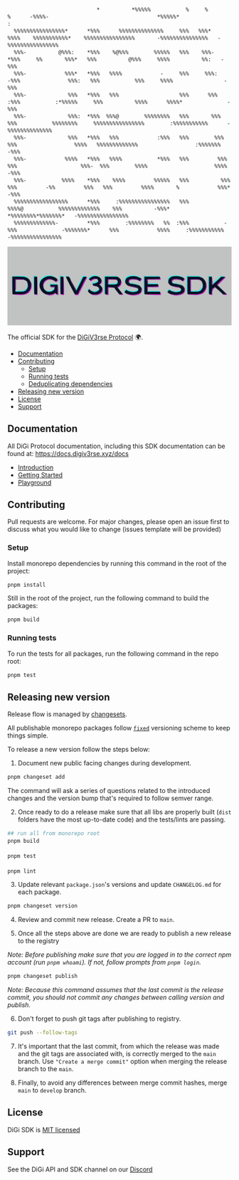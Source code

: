                                                                                                                                                                           
                                                                                                                                                                          
                                                                                                                                                                          
                                                                                                                                                                          
                                                                                                                                                                          
                                                                                                                                                                          
                                                                                                                                                                          
                                                                                                                                                                          
                                                                                                                                                                          
                                *          *%%%%%           %     %                  %      -%%%%-                                  *%%%%%*                        :      
      %%%%%%%%%%%%%%%%*      *%%%      %%%%%%%%%%%%%%     %%%   %%%*             %%%%    %%%%%%%%%%%*    %%%%%%%%%%%%%%%%       -%%%%%%%%%%%%%%%   -%%%%%%%%%%%%%%%%      
      %%%-          @%%%:    *%%%    %@%%%        %%%%%   %%%    %%%-           *%%%     %%       %%%*   %%%          @%%%     %%%%          %%:   -%%%                   
      %%%-            %%%*   *%%%   %%%%            -     %%%     %%%:         -%%%               %%%:   %%%           %%%     %%%%                -%%%                   
      %%%-             %%%   *%%%   %%%                   %%%      %%%        :%%%           :*%%%%%     %%%          %%%%      %%%%*              -%%%                   
      %%%-             %%%:  *%%%  %%%@        %%%%%%%%   %%%       %%%       %%%           %%%%%%%%     %%%%%%%%%%%%%%%%        :%%%%%%%%%%%      -%%%%%%%%%%%%%%        
      %%%-             %%%   *%%%   %%%            :%%%   %%%        %%%     %%%                  %%%%   %%%%%%%%%%%%%                  :%%%%%%%   -%%%                   
      %%%-            %%%%   *%%%   %%%%           *%%%   %%%         %%%   %%%                    %%%-  %%%        %%%%                     %%%%  -%%%                   
      %%%-           %%%%    *%%%    %%%%         %%%%%   %%%          %%% %%%         -%%         %%%   %%%         %%%%       %            %%%*  -%%%                   
      %%%%%%%%%%%%%%%%%      *%%%     :%%%%%%%%%%%%%%%%   %%%           %%%%@           %%%%%%%%%%%%%    %%%          -%%%*   *%%%%%%%%*%%%%%%%*   -%%%%%%%%%%%%%%%%      
      %%%%%%%%%%%%%-         *%%%        :%%%%%%%%   %%  :%%%           -%%%              -%%%%%%%*      %%%            %%%%     :%%%%%%%%%%%      -%%%%%%%%%%%%%%%%      
                                                                                                                                                                          
                                                                                                                                                                          
                                                                                                                                                                          
                                                                                                                                                                          
                                                                                                                                                                          
                                                                                                                                                                          
                                                                                                                                                                          
                                                                                                                                                                          
                                                                                                                                                                          
                                                                                                                                                                          
                                                                                                                                                                          
                                                                                                                                                                          
                                    
![DiGiV3rse SDK logo!](assets/logo-full.svg "DiGiV3rse SDK")

The official SDK for the [DiGiV3rse Protocol](https://www.digiv3rse.xyz/) 🌍.

- [Documentation](#documentation)
- [Contributing](#contributing)
  - [Setup](#setup)
  - [Running tests](#running-tests)
  - [Deduplicating dependencies](#deduplicating-dependencies)
- [Releasing new version](#releasing-new-version)
- [License](#license)
- [Support](#support)

## Documentation

All DiGi Protocol documentation, including this SDK documentation can be found at: https://docs.digiv3rse.xyz/docs

- [Introduction](https://docs.digiv3rse.xyz/docs/sdk-react-intro)
- [Getting Started](https://docs.digiv3rse.xyz/docs/sdk-react-getting-started)
- [Playground](https://digiv3rse-sdk-example-web-wagmi.vercel.app/)

## Contributing

Pull requests are welcome. For major changes, please open an issue first to discuss what you would like to change (issues template will be provided)

### Setup

Install monorepo dependencies by running this command in the root of the project:

```bash
pnpm install
```

Still in the root of the project, run the following command to build the packages:

```bash
pnpm build
```

### Running tests

To run the tests for all packages, run the following command in the repo root:

```bash
pnpm test
```

## Releasing new version

Release flow is managed by [changesets](https://github.com/changesets/changesets).

All publishable monorepo packages follow [`fixed`](https://github.com/changesets/changesets/blob/main/docs/fixed-packages.md) versioning scheme to keep things simple.

To release a new version follow the steps below:

1. Document new public facing changes during development.

```bash
pnpm changeset add
```

The command will ask a series of questions related to the introduced changes and the version bump that's required to follow semver range.

2. Once ready to do a release make sure that all libs are properly built (`dist` folders have the most up-to-date code) and the tests/lints are passing.

```bash
## run all from monorepo root
pnpm build

pnpm test

pnpm lint
```

3. Update relevant `package.json`'s versions and update `CHANGELOG.md` for each package.

```bash
pnpm changeset version
```

4. Review and commit new release. Create a PR to `main`.

5. Once all the steps above are done we are ready to publish a new release to the registry

_Note: Before publishing make sure that you are logged in to the correct npm account (run `pnpm whoami`). If not, follow prompts from `pnpm login`._

```bash
pnpm changeset publish
```

_Note: Because this command assumes that the last commit is the release commit, you should not commit any changes between calling version and publish._

6. Don't forget to push git tags after publishing to registry.

```bash
git push --follow-tags
```

7. It's important that the last commit, from which the release was made and the git tags are associated with, is correctly merged to the `main` branch. Use `"Create a merge commit"` option when merging the release branch to the `main`.

8. Finally, to avoid any differences between merge commit hashes, merge `main` to `develop` branch.

## License

DiGi SDK is [MIT licensed](./LICENSE)

## Support

See the DiGi API and SDK channel on our [Discord](https://discord.gg/DiGiprotocol)

